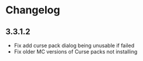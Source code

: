 # Changelog

## 3.3.1.2

- Fix add curse pack dialog being unusable if failed
- Fix older MC versions of Curse packs not installing
